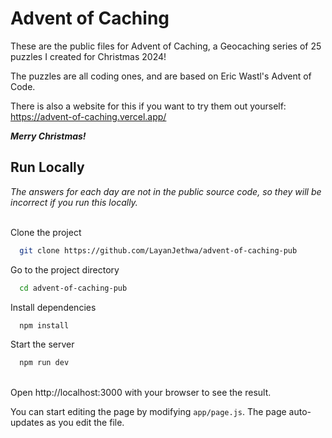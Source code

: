 
# Advent of Caching

These are the public files for Advent of Caching, a Geocaching series of 25 puzzles I created for Christmas 2024!

The puzzles are all coding ones, and are based on Eric Wastl's Advent of Code.

There is also a website for this if you want to try them out yourself: https://advent-of-caching.vercel.app/

***Merry Christmas!***
## Run Locally
*The answers for each day are not in the public source code, so they will be incorrect if you run this locally.*

\
Clone the project

```bash
  git clone https://github.com/LayanJethwa/advent-of-caching-pub
```

Go to the project directory

```bash
  cd advent-of-caching-pub
```

Install dependencies

```bash
  npm install
```

Start the server

```bash
  npm run dev
```
\
Open http://localhost:3000 with your browser to see the result.

You can start editing the page by modifying `app/page.js`. The page auto-updates as you edit the file.
